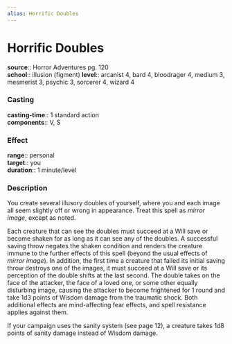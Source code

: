 ```yaml
---
alias: Horrific Doubles
---
```


# Horrific Doubles 

**source**:: Horror Adventures pg. 120  
**school**:: illusion (figment)
**level**:: arcanist 4, bard 4, bloodrager 4, medium 3, mesmerist 3, psychic 3, sorcerer 4, wizard 4

### Casting 

**casting-time**:: 1 standard action  
**components**:: V, S

### Effect 

**range**:: personal  
**target**:: you  
**duration**:: 1 minute/level

### Description 

You create several illusory doubles of yourself, where you and each image all seem slightly off or wrong in appearance. Treat this spell as *mirror image*, except as noted.  
  
Each creature that can see the doubles must succeed at a Will save or become shaken for as long as it can see any of the doubles. A successful saving throw negates the shaken condition and renders the creature immune to the further effects of this spell (beyond the usual effects of *mirror image*). In addition, the first time a creature that failed its initial saving throw destroys one of the images, it must succeed at a Will save or its perception of the double shifts at the last second. The double takes on the face of the attacker, the face of a loved one, or some other equally disturbing image, causing the attacker to become frightened for 1 round and take 1d3 points of Wisdom damage from the traumatic shock. Both additional effects are mind-affecting fear effects, and spell resistance applies against them.  
  
If your campaign uses the sanity system (see page 12), a creature takes 1d8 points of sanity damage instead of Wisdom damage.
